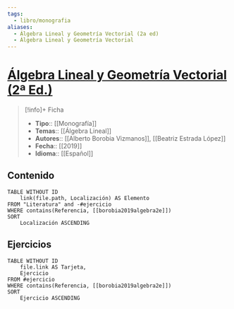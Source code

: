 ```yaml
---
tags:
  - libro/monografia
aliases:
  - Álgebra Lineal y Geometría Vectorial (2a ed)
  - Álgebra Lineal y Geometría Vectorial
---
```

# [Álgebra Lineal y Geometría Vectorial (2ª Ed.)](https://www.sanzytorres.es/libros/algebra-lineal-y-geometria-vectorial/9788417765040/)

>[!info]+ Ficha
>- **Tipo**:: [[Monografía]]
>- **Temas**:: [[Álgebra Lineal]]
>- **Autores**:: [[Alberto Borobia Vizmanos]], [[Beatriz Estrada López]]
>- **Fecha**:: [[2019]]
>- **Idioma**:: [[Español]]

## Contenido
```dataview
TABLE WITHOUT ID
    link(file.path, Localización) AS Elemento
FROM "Literatura" and -#ejercicio
WHERE contains(Referencia, [[borobia2019algebra2e]])
SORT
    Localización ASCENDING
```

## Ejercicios
```dataview
TABLE WITHOUT ID
    file.link AS Tarjeta,
    Ejercicio
FROM #ejercicio
WHERE contains(Referencia, [[borobia2019algebra2e]])
SORT
    Ejercicio ASCENDING
```

